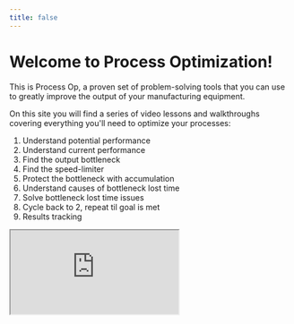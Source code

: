 ```yaml
---
title: false
---
```


# Welcome to Process Optimization!

This is Process Op, a proven set of problem-solving tools that you can use to greatly improve the output of your manufacturing equipment.

On this site you will find a series of video lessons and walkthroughs covering everything you'll need to optimize your processes:
1. Understand potential performance
2. Understand current performance
3. Find the output bottleneck
4. Find the speed-limiter
5. Protect the bottleneck with accumulation
6. Understand causes of bottleneck lost time
7. Solve bottleneck lost time issues
8. Cycle back to 2, repeat til goal is met
9. Results tracking

<iframe src="https://www.youtube.com/embed/dGC3AblJrs0"></iframe>
